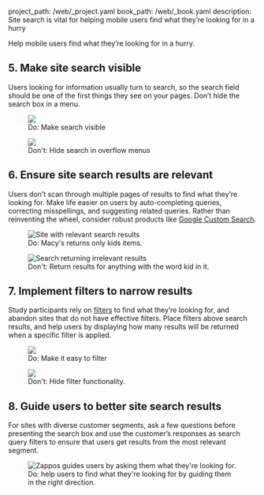 project_path: /web/_project.yaml
book_path: /web/_book.yaml
description: Site search is vital for helping mobile users find what they’re looking for in a hurry

<p class="intro">
Help mobile users find what they’re looking for in a hurry.
</p>



## 5. Make site search visible

Users looking for information usually turn to search, so the search field should be one of the first things they see on your pages. Don’t hide the search box in a menu.

<div class="mdl-grid">
  <figure class="mdl-cell mdl-cell--6-col">
    <img src="images/ss-search-good.jpg">
    <figcaption class="wf-figcaption-good">Do: Make search visible</figcaption>
  </figure>
  <figure class="mdl-cell mdl-cell--6-col">
    <img src="images/ss-search-bad.jpg">
    <figcaption class="wf-figcaption-bad">Don't: Hide search in overflow menus</figcaption>
  </figure>
</div>

## 6. Ensure site search results are relevant

Users don’t scan through multiple pages of results to find what they’re looking for. Make life easier on users by auto-completing queries, correcting misspellings, and suggesting related queries. Rather than reinventing the wheel, consider robust products like [Google Custom Search](https://cse.google.com/cse/).


<div class="mdl-grid">
  <figure class="mdl-cell mdl-cell--6-col">
    <img src="images/ss-relevant-good.png" alt="Site with relevant search results">
    <figcaption class="wf-figcaption-good">Do: Macy's returns only kids items.</figcaption>
  </figure>
  <figure class="mdl-cell mdl-cell--6-col">
    <img src="images/ss-relevant-bad.png" alt="Search returning irrelevant results">
    <figcaption class="wf-figcaption-bad">Don't: Return results for anything with the word kid in it.</figcaption>
  </figure>
</div>

## 7. Implement filters to narrow results

Study participants rely on [filters](https://developers.google.com/custom-search/docs/structured_search) to find what they’re looking for, and abandon sites that do not have effective filters. Place filters above search results, and help users by displaying how many results will be returned when a specific filter is applied.

<div class="mdl-grid">
  <figure class="mdl-cell mdl-cell--6-col">
    <img src="images/ss-filters-good.jpg">
    <figcaption class="wf-figcaption-good">Do: Make it easy to filter</figcaption>
  </figure>
  <figure class="mdl-cell mdl-cell--6-col">
    <img src="images/ss-filters-bad.jpg">
    <figcaption class="wf-figcaption-bad">Don't: Hide filter functionality.</figcaption>
  </figure>
</div>

## 8. Guide users to better site search results

For sites with diverse customer segments, ask a few questions before presenting the search box and use the customer’s responses as search query filters to ensure that users get results from the most relevant segment.

<div class="mdl-grid">
  <figure class="mdl-cell mdl-cell--6-col">
    <img src="images/ss-guide-good.png" srcset="images/ss-guide-good.png 1x, images/ss-guide-good-2x.png 2x" alt="Zappos guides users by asking them what they're looking for.">
    <figcaption class="wf-figcaption-good">Do: help users to find what they're looking for by guiding them in the right direction.</figcaption>
  </figure>
</div>



